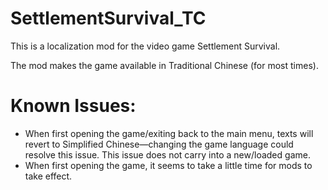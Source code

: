 # SettlementSurvival_TC
This is a localization mod for the video game Settlement Survival.

The mod makes the game available in Traditional Chinese (for most times).

# Known Issues:
- When first opening the game/exiting back to the main menu, texts will revert to Simplified Chinese—changing the game language could resolve this issue. This issue does not carry into a new/loaded game.
- When first opening the game, it seems to take a little time for mods to take effect.
